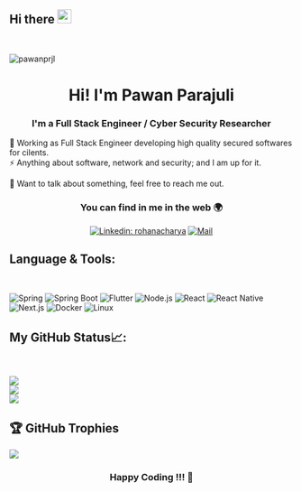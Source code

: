 <h2> Hi there <img src="https://media.giphy.com/media/hvRJCLFzcasrR4ia7z/giphy.gif" width="25px"></h2>

<br />
<p align="left"> <img src="https://komarev.com/ghpvc/?username=pawanprjl&label=Profile Views&color=blue&style=plastic" alt="pawanprjl" /> </p>

<h1 align="center">Hi! I'm <strong>Pawan Parajuli</strong></h1>
<h3 align="center">I'm a Full Stack Engineer / Cyber Security Researcher</h3>

🔭 Working as Full Stack Engineer developing high quality secured softwares for cilents.<br>
⚡ Anything about software, network and security; and I am up for it.<br>

💬 Want to talk about something, feel free to reach me out.

<div align="center">
<h3> You can find in me in the web 🌍</h3>

[![Linkedin: rohanacharya](https://img.shields.io/badge/-LinkedIn-blue?style=flat-square&logo=Linkedin&logoColor=white&link=https://www.linkedin.com/in/pawanprjl/)](https://www.linkedin.com/in/rohan-acharya-467282186/)
[![Mail](https://img.shields.io/badge/-Gmail-D14836?style=flat&logo=gmail&logoColor=white)](mailto:pawanparajuli8@gmail.com)
</div>


## Language & Tools:
<br>

![Spring](https://img.shields.io/badge/-Spring-black?style=for-the-badge&logo=Spring)
![Spring Boot](https://img.shields.io/badge/-Spring%20Boot-black?style=for-the-badge&logo=Spring%20Boot)
![Flutter](https://img.shields.io/badge/Flutter-black.svg?style=for-the-badge&logo=Flutter&logoColor=white)
![Node.js](https://img.shields.io/badge/-Node.js-black?style=for-the-badge&logo=Node.js)
![React](https://img.shields.io/badge/-React-black?style=for-the-badge&logo=React)
![React Native](https://img.shields.io/badge/-React%20Native-black?style=for-the-badge&logo=React)
![Next.js](https://img.shields.io/badge/-Next.js-black?style=for-the-badge&logo=Next.js)
![Docker](https://img.shields.io/badge/-Docker-black?style=for-the-badge&logo=docker&logoColor=2496ED)
![Linux](https://img.shields.io/badge/-Linux-black?style=for-the-badge&logo=Linux&logoColor=FCC624)


## My GitHub Status📈: 
<br> 

![](https://github-readme-stats.vercel.app/api?username=pawanprjl&theme=dark&hide_border=false&include_all_commits=true&count_private=true)<br/>
![](https://github-readme-streak-stats.herokuapp.com/?user=pawanprjl&theme=dark&hide_border=false)<br/>
![](https://github-readme-stats.vercel.app/api/top-langs/?username=pawanprjl&theme=dark&hide_border=false&include_all_commits=true&count_private=true&layout=compact)

## 🏆 GitHub Trophies
![](https://github-profile-trophy.vercel.app/?username=pawanprjl&theme=radical&no-frame=false&no-bg=false&margin-w=4)


 <h3 align="center"> Happy Coding !!! 🚀</h3>
